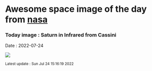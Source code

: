
# Awesome space image of the day from [nasa](https://api.nasa.gov/)

### Today image : Saturn in Infrared from Cassini

Date : 2022-07-24


![](https://apod.nasa.gov/apod/image/2207/SaturnIR_CassiniKakitsev_960.jpg)

<small>Latest update : Sun Jul 24 15:16:19 2022</small>


